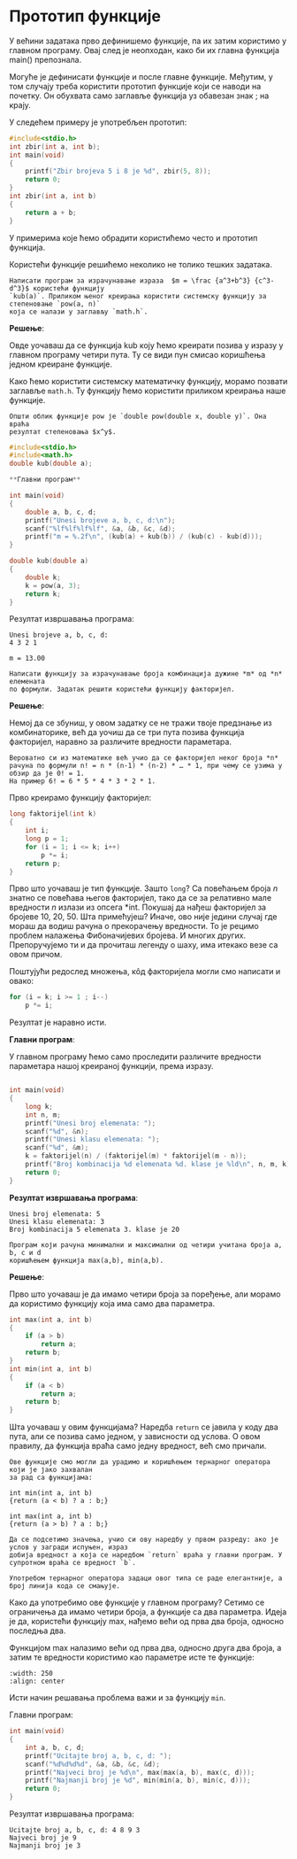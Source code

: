 # Прототип функције

У већини задатака прво дефинишемо функције, па их затим користимо у главном програму.
Овај след је неопходан, како би их главна функција main() препознала.

Могуће је дефинисати функције и после главне функције. Међутим, у том случају треба
користити прототип функције који се наводи на почетку. Он обухвата само заглавље
функција уз обавезан знак ; на крају.

У следећем примеру је употребљен прототип:

```c
#include<stdio.h>
int zbir(int a, int b);
int main(void)
{
    printf("Zbir brojeva 5 i 8 je %d", zbir(5, 8));
	return 0;
}
int zbir(int a, int b)
{
    return a + b;
}
```

У примерима које ћемо обрадити користићемо често и прототип функција.

Користећи функције решићемо неколико не толико тешких задатака.


```{questionnote}
Написати програм за израчунавање израза  $m = \frac {а^3+b^3} {c^3-d^3}$ користећи функцију
`kub(a)`. Приликом њеног креирања користити системску функцију за степеновање `pow(a, n)`
која се налази у заглављу `math.h`.
```

**Решење**:

Овде уочаваш да се функција kub коју ћемо креирати позива у изразу у главном програму
четири пута. Ту се види пун смисао коришћења једном креиране функције.

Како ћемо користити системску математичку функцију, морамо позвати заглавље `math.h`.
Ту функцију ћемо користити приликом креирања наше функције.

```{infonote}
Општи облик функције pow је `double pow(double x, double y)`. Она враћа
резултат степеновања $x^y$.
```

```c
#include<stdio.h>
#include<math.h>
double kub(double a);

**Главни програм**

int main(void)
{
    double a, b, c, d;
    printf("Unesi brojeve a, b, c, d:\n");
    scanf("%lf%lf%lf%lf", &a, &b, &c, &d);
    printf("m = %.2f\n", (kub(a) + kub(b)) / (kub(c) - kub(d)));
}

double kub(double a)
{
    double k;
    k = pow(a, 3);
    return k;
}
```

Резултат извршавања програма:

```text
Unesi brojeve a, b, c, d:
4 3 2 1

m = 13.00
```

```{questionnote}
Написати функцију за израчунавање броја комбинација дужине *m* од *n* елемената
по формули. Задатак решити користећи функцију факторијел.
```

**Решење**:

Немој да се збуниш, у овом задатку се не тражи твоје предзнање из комбинаторике,
већ да уочиш да се три пута позива функција факторијел, наравно за различите
вредности параметара.

```{infonote}
Вероватно си из математике већ учио да се факторијел неког броја *n*
рачуна по формули n! = n * (n-1) * (n-2) * … * 1, при чему се узима у обзир да је 0! = 1.
На пример 6! = 6 * 5 * 4 * 3 * 2 * 1.
```

Прво креирамо функцију факторијел:

```c
long faktorijel(int k)
{
    int i;
    long p = 1;
    for (i = 1; i <= k; i++)
        p *= i;
    return p;
}
```

Прво што уочаваш је тип функције. Зашто `long`? Са повећањем броја *n* знатно се повећава
његов факторијел, тако да се за релативно мале вредности *n* излази из опсега *int. Покушај
да нађеш факторијел за бројеве 10, 20, 50. Шта примећујеш? Иначе, ово није једини случај
где мораш да водиш рачуна о прекорачењу вредности. То је рецимо проблем налажења
Фибоначијевих бројева. И многих других. Препоручујемo ти и да прочиташ легенду о шаху, има
итекако везе са овом причом.

Поштујући редослед множења, кôд факторијела могли смо написати и овако:

```c
for (i = k; i >= 1 ; i--)
    p *= i;
```

Резултат је наравно исти.

**Главни програм**:

У главном програму ћемо само проследити различите вредности параметара нашој креираној
функцији, према изразу.

```c

int main(void)
{
    long k;
    int n, m;
    printf("Unesi broj elemenata: ");
    scanf("%d", &n);
    printf("Unesi klasu elemenata: ");
    scanf("%d", &m);
    k = faktorijel(n) / (faktorijel(m) * faktorijel(m - n));
    printf("Broj kombinacija %d elemenata %d. klase je %ld\n", n, m, k);
	return 0;
}
```

**Резултат извршавања програма**:

```text
Unesi broj elemenata: 5
Unesi klasu elemenata: 3
Broj kombinacija 5 elemenata 3. klase je 20
```

```{questionnote}
Програм који рачуна минимални и максимални од четири учитана броја a, b, c и d
коришћењем функција max(a,b), min(a,b).
```

**Решење**:

Прво што уочаваш је да имамо четири броја за поређење, али морамо да користимо
функцију која има само два параметра.

```c
int max(int a, int b)
{
    if (a > b)
        return a;
    return b;
}
int min(int a, int b)
{
    if (a < b)
        return a;
    return b;
}
```

Шта уочаваш у овим функцијама? Наредба `return` се јавила у коду два пута, али се
позива само једном, у зависности од услова. О овом правилу, да функција враћа само
једну вредност, већ смо причали.

```{infonote}
Ове функције смо могли да урадимо и коришћењем тернарног оператора који је јако захвалан
за рад са функцијама:

int min(int a, int b)
{return (a < b) ? a : b;}

int max(int a, int b)
{return (a > b) ? a : b;}

Да се подсетимо значења, учио си ову наредбу у првом разреду: ако је услов у загради испуњен, израз
добија вредност а која се наредбом `return` враћа у главни програм. У супротном враћа се вредност `b`.

Употребом тернарног оператора задаци овог типа се раде елегантније, а број линија кода се смањује.
```

Како да употребимо ове функције у главном програму? Сетимо се ограничења да имамо четири броја, а
функције са два параметра. Идеја је да, користећи функцију max, нађемо већи од прва два броја,
односно последња два.

Функцијом max налазимо већи од прва два, односно друга два броја, а затим те вредности користимо
као параметре исте те функције:

```{image} images/Picture6.png
:width: 250
:align: center
```

Исти начин решавања проблема важи и за функцију `min`.

Главни програм:

```c
int main(void)
{
    int a, b, c, d;
    printf("Ucitajte broj a, b, c, d: ");
    scanf("%d%d%d%d", &a, &b, &c, &d);
    printf("Najveci broj je %d\n", max(max(a, b), max(c, d)));
    printf("Najmanji broj je %d", min(min(a, b), min(c, d)));
    return 0;
}
```

Резултат извршавања програма:

```text
Ucitajte broj a, b, c, d: 4 8 9 3
Najveci broj je 9
Najmanji broj je 3
```
